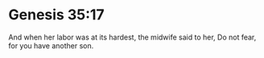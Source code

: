 # Genesis 35:17

And when her labor was at its hardest, the midwife said to her, Do not fear, for you have another son.
